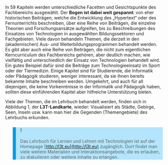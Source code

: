 <!-- filename: 04_Inhalt_im_Ueberblick.md -->
<!-- title: Inhalt im Überblick -->

In 59 Kapiteln werden unterschiedliche Facetten und Gesichtspunkte des Fachbereichs ausgewählt. Der **Bogen ist dabei weit gespannt**: von eher historischen Beiträgen, welche die Entwicklung des „Hypertext“ oder des Fernunterrichts beschreiben, über eine Reihe von Beiträgen, die einzelne Theorien und Forschungsansätze aufgreifen, bis zu Beschreibungen des Einsatzes von Technologien in ausgewählten Bildungssektoren und Fachgebieten. Viele davon behandeln Themen, die derzeit in den (akademischen) Aus- und Weiterbildungsprogrammen behandelt werden. Es gibt aber auch eine Reihe von Beiträgen, die nicht zum eigentlichen Kerncurriculum des Fachbereichs gehören, aber deutlich machen, wie vielfältig und unterschiedlich der Einsatz von Technologien behandelt wird. Ein gutes Beispiel dafür sind die Beiträge zum Technologieeinsatz im Sport oder der Tiermedizin. Einige Kapitel sind für Studierende, die Informatik oder Pädagogik studieren, weniger interessant, da sie ihnen bereits bekannte Inhalte beschreiben werden. Umgekehrt, und auch für all diejenigen, die keine Vorkenntnisse in der Informatik und Pädagogik haben, sollten diese einführenden Kapitel aber hilfreiche Unterstützung bieten.

Viele der Themen, die im Lehrbuch behandelt werden, finden sich in Abbildung 1, der **L3T-Landkarte**, wieder: Visualisiert als Städte, Gebirge, Seen, Inseln usw. kann man hier die Gegenden (Themengebiete) des Lehrbuchs erkunden.

<blockquote style="background: #B3E5FC; border-left: 10px solid #039BE5">

### !

Das Lehrbuch für Lernen und Lehren mit Technologien ist auf der Homepage [http://l3t.eu](http://l3t.eu) zugänglich. Dort findet man viele weitere Materialien und Interaktionsangebote, die es erlauben, zu diskutieren oder weitere Inhalte zu erlangen.

</blockquote>
